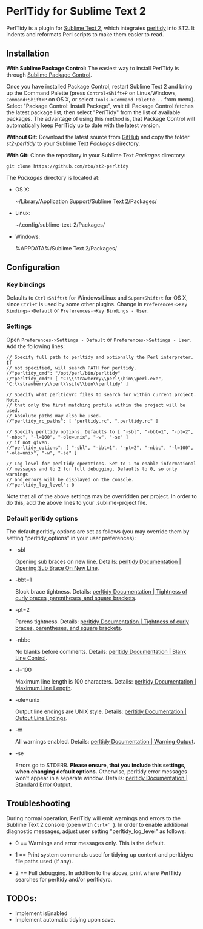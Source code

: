 # PerlTidy for Sublime Text 2

PerlTidy is a plugin for [Sublime Text 2](http://www.sublimetext.com/), which integrates [perltidy](http://perltidy.sourceforge.net/) into ST2. It indents and reformats Perl scripts to make them easier to read.

## Installation

**With Sublime Package Control:**  The easiest way to install PerlTidy is through [Sublime Package Control](http://wbond.net/sublime_packages/package_control).

Once you have installed Package Control, restart Sublime Text 2 and bring up the Command Palette (press `Control+Shift+P` on Linux/Windows, `Command+Shift+P` on OS X, or select `Tools->Command Palette...` from menu). Select "Package Control: Install Package", wait till Package Control fetches the latest package list, then select "PerlTidy" from the list of available packages. The advantage of using this method is, that Package Control will automatically keep PerlTidy up to date with the latest version.

**Without Git:** Download the latest source from [GitHub](https://github.com/rbo/st2-perltidy/downloads) and copy the folder *st2-perltidy* to your Sublime Text *Packages* directory.

**With Git:** Clone the repository in your Sublime Text *Packages* directory:

    git clone https://github.com/rbo/st2-perltidy

The *Packages* directory is located at:

* OS X:

    ~/Library/Application Support/Sublime Text 2/Packages/

* Linux:

    ~/.config/sublime-text-2/Packages/

* Windows:

    %APPDATA%/Sublime Text 2/Packages/

## Configuration

### Key bindings

Defaults to `Ctrl+Shift+t` for Windows/Linux and `Super+Shift+t` for OS X, since `Ctrl+t` is used by some other plugins. Change in `Preferences->Key Bindings->Default` or `Preferences->Key Bindings - User`.

### Settings

Open `Preferences->Settings - Default` or `Preferences->Settings - User`. Add the following lines:

    // Specify full path to perltidy and optionally the Perl interpreter. If
    // not specified, will search PATH for perltidy.
    //"perltidy_cmd": "/opt/perl/bin/perltidy"
    //"perltidy_cmd": [ "C:\\strawberry\\perl\\bin\\perl.exe", "C:\\strawberry\\perl\\site\\bin\\perltidy" ]

    // Specify what perltidyrc files to search for within current project. Note,
    // that only the first matching profile within the project will be used.
    // Absolute paths may also be used.
    //"perltidy_rc_paths": [ "perltidy.rc", ".perltidy.rc" ]

    // Specify perltidy options. Defaults to [ "-sbl", "-bbt=1", "-pt=2", "-nbbc", "-l=100", "-ole=unix", "-w", "-se" ]
    // if not given.
    //"perltidy_options": [ "-sbl", "-bbt=1", "-pt=2", "-nbbc", "-l=100", "-ole=unix", "-w", "-se" ]

    // Log level for perltidy operations. Set to 1 to enable informational
    // messages and to 2 for full debugging. Defaults to 0, so only warnings
    // and errors will be displayed on the console.
    //"perltidy_log_level": 0

Note that all of the above settings may be overridden per project. In order to do this, add the above lines to your .sublime-project file.

### Default perltidy options

The default perltidy options are set as follows (you may override them by setting "perltidy_options" in your user preferences):

* -sbl

  Opening sub braces on new line. Details: [perltidy Documentation | Opening Sub Brace On New Line](http://perltidy.sourceforge.net/perltidy.html#sbl_opening_sub_brace_on_new_line).

* -bbt=1

   Block brace tightness. Details: [perltidy Documentation | Tightness of curly braces, parentheses, and square brackets](http://perltidy.sourceforge.net/perltidy.html#tightness_of_curly_braces_parentheses_and_square_brackets).

* -pt=2

  Parens tightness. Details: [perltidy Documentation | Tightness of curly braces, parentheses, and square brackets](http://perltidy.sourceforge.net/perltidy.html#tightness_of_curly_braces_parentheses_and_square_brackets).

* -nbbc

  No blanks before comments. Details: [perltidy Documentation | Blank Line Control](http://perltidy.sourceforge.net/perltidy.html#blank_line_control).

* -l=100

  Maximum line length is 100 characters. Details: [perltidy Documentation | Maximum Line Length](http://perltidy.sourceforge.net/perltidy.html#l_n_maximum_line_length_n).

* -ole=unix

  Output line endings are UNIX style. Details: [perltidy Documentation | Output Line Endings](http://perltidy.sourceforge.net/perltidy.html#ole_s_output_line_ending_s).

* -w

  All warnings enabled. Details: [perltidy Documentation | Warning Output](http://perltidy.sourceforge.net/perltidy.html#w_warning_output).

* -se

  Errors go to STDERR. **Please ensure, that you include this settings, when changing default options.** Otherwise, perltidy error messages won't appear in a separate window. Details: [perltidy Documentation | Standard Error Output](http://perltidy.sourceforge.net/perltidy.html#se_standard_error_output).

## Troubleshooting

During normal operation, PerlTidy will emit warnings and errors to the Sublime Text 2 console (open with ``Ctrl+` ``). In order to enable additional diagnostic messages, adjust user setting "perltidy_log_level" as follows:

* 0 == Warnings and error messages only. This is the default.

* 1 == Print system commands used for tidying up content and perltidyrc file paths used (if any).

* 2 == Full debugging. In addition to the above, print where PerlTidy searches for perltidy and/or perltidyrc.

## TODOs:

* Implement isEnabled
* Implement automatic tidying upon save.

